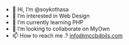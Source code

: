 - 👋 Hi, I’m @soykothasa
- 👀 I’m interested in Web Design
- 🌱 I’m currently learning PHP
- 💞️ I’m looking to collaborate on MyOwn
- 📫 How to reach me .? info@mccbdoils.com

<!---
soykothasa/soykothasa is a ✨ special ✨ repository because its `README.md` (this file) appears on your GitHub profile.
You can click the Preview link to take a look at your changes.
--->

